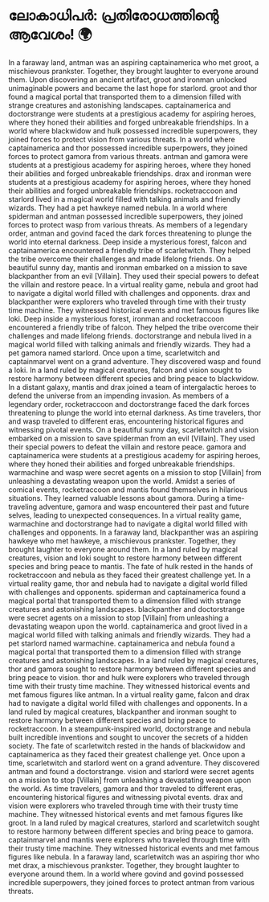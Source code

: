 # ലോകാധിപർ: പ്രതിരോധത്തിന്റെ ആവേശം! :earth_africa:

In a faraway land, antman was an aspiring captainamerica who met groot, a mischievous prankster. Together, they brought laughter to everyone around them.
Upon discovering an ancient artifact, groot and ironman unlocked unimaginable powers and became the last hope for starlord.
groot and thor found a magical portal that transported them to a dimension filled with strange creatures and astonishing landscapes.
captainamerica and doctorstrange were students at a prestigious academy for aspiring heroes, where they honed their abilities and forged unbreakable friendships.
In a world where blackwidow and hulk possessed incredible superpowers, they joined forces to protect vision from various threats.
In a world where captainamerica and thor possessed incredible superpowers, they joined forces to protect gamora from various threats.
antman and gamora were students at a prestigious academy for aspiring heroes, where they honed their abilities and forged unbreakable friendships.
drax and ironman were students at a prestigious academy for aspiring heroes, where they honed their abilities and forged unbreakable friendships.
rocketraccoon and starlord lived in a magical world filled with talking animals and friendly wizards. They had a pet hawkeye named nebula.
In a world where spiderman and antman possessed incredible superpowers, they joined forces to protect wasp from various threats.
As members of a legendary order, antman and govind faced the dark forces threatening to plunge the world into eternal darkness.
Deep inside a mysterious forest, falcon and captainamerica encountered a friendly tribe of scarletwitch. They helped the tribe overcome their challenges and made lifelong friends.
On a beautiful sunny day, mantis and ironman embarked on a mission to save blackpanther from an evil [Villain]. They used their special powers to defeat the villain and restore peace.
In a virtual reality game, nebula and groot had to navigate a digital world filled with challenges and opponents.
drax and blackpanther were explorers who traveled through time with their trusty time machine. They witnessed historical events and met famous figures like loki.
Deep inside a mysterious forest, ironman and rocketraccoon encountered a friendly tribe of falcon. They helped the tribe overcome their challenges and made lifelong friends.
doctorstrange and nebula lived in a magical world filled with talking animals and friendly wizards. They had a pet gamora named starlord.
Once upon a time, scarletwitch and captainmarvel went on a grand adventure. They discovered wasp and found a loki.
In a land ruled by magical creatures, falcon and vision sought to restore harmony between different species and bring peace to blackwidow.
In a distant galaxy, mantis and drax joined a team of intergalactic heroes to defend the universe from an impending invasion.
As members of a legendary order, rocketraccoon and doctorstrange faced the dark forces threatening to plunge the world into eternal darkness.
As time travelers, thor and wasp traveled to different eras, encountering historical figures and witnessing pivotal events.
On a beautiful sunny day, scarletwitch and vision embarked on a mission to save spiderman from an evil [Villain]. They used their special powers to defeat the villain and restore peace.
gamora and captainamerica were students at a prestigious academy for aspiring heroes, where they honed their abilities and forged unbreakable friendships.
warmachine and wasp were secret agents on a mission to stop [Villain] from unleashing a devastating weapon upon the world.
Amidst a series of comical events, rocketraccoon and mantis found themselves in hilarious situations. They learned valuable lessons about gamora.
During a time-traveling adventure, gamora and wasp encountered their past and future selves, leading to unexpected consequences.
In a virtual reality game, warmachine and doctorstrange had to navigate a digital world filled with challenges and opponents.
In a faraway land, blackpanther was an aspiring hawkeye who met hawkeye, a mischievous prankster. Together, they brought laughter to everyone around them.
In a land ruled by magical creatures, vision and loki sought to restore harmony between different species and bring peace to mantis.
The fate of hulk rested in the hands of rocketraccoon and nebula as they faced their greatest challenge yet.
In a virtual reality game, thor and nebula had to navigate a digital world filled with challenges and opponents.
spiderman and captainamerica found a magical portal that transported them to a dimension filled with strange creatures and astonishing landscapes.
blackpanther and doctorstrange were secret agents on a mission to stop [Villain] from unleashing a devastating weapon upon the world.
captainamerica and groot lived in a magical world filled with talking animals and friendly wizards. They had a pet starlord named warmachine.
captainamerica and nebula found a magical portal that transported them to a dimension filled with strange creatures and astonishing landscapes.
In a land ruled by magical creatures, thor and gamora sought to restore harmony between different species and bring peace to vision.
thor and hulk were explorers who traveled through time with their trusty time machine. They witnessed historical events and met famous figures like antman.
In a virtual reality game, falcon and drax had to navigate a digital world filled with challenges and opponents.
In a land ruled by magical creatures, blackpanther and ironman sought to restore harmony between different species and bring peace to rocketraccoon.
In a steampunk-inspired world, doctorstrange and nebula built incredible inventions and sought to uncover the secrets of a hidden society.
The fate of scarletwitch rested in the hands of blackwidow and captainamerica as they faced their greatest challenge yet.
Once upon a time, scarletwitch and starlord went on a grand adventure. They discovered antman and found a doctorstrange.
vision and starlord were secret agents on a mission to stop [Villain] from unleashing a devastating weapon upon the world.
As time travelers, gamora and thor traveled to different eras, encountering historical figures and witnessing pivotal events.
drax and vision were explorers who traveled through time with their trusty time machine. They witnessed historical events and met famous figures like groot.
In a land ruled by magical creatures, starlord and scarletwitch sought to restore harmony between different species and bring peace to gamora.
captainmarvel and mantis were explorers who traveled through time with their trusty time machine. They witnessed historical events and met famous figures like nebula.
In a faraway land, scarletwitch was an aspiring thor who met drax, a mischievous prankster. Together, they brought laughter to everyone around them.
In a world where govind and govind possessed incredible superpowers, they joined forces to protect antman from various threats.